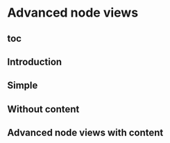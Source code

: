# Advanced node views

## toc

## Introduction

## Simple

## Without content

## Advanced node views with content

<!--
## Node views with plain JavaScript

### HTML

### Content

### JavaScript

### Events

## Use Vue.js components
 -->
